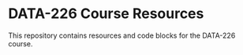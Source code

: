 # DATA-226 Course Resources

This repository contains resources and code blocks for the DATA-226 course.
